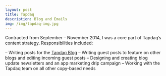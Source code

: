 ```yaml
---
layout: post
title: Tapdaq
description: Blog and Emails
img: /img/tapdaq-img.jpg
---
```


Contracted from September – November 2014, I was a core part of Tapdaq’s content strategy. Responsibilities included:

– Writing posts for the [Tapdaq Blog](http://blog.tapdaq.com/author/sam)
– Writing guest posts to feature on other blogs and editing incoming guest posts
– Designing and creating blog update newsletters and an app marketing drip campaign
– Working with the Tapdaq team on all other copy-based needs